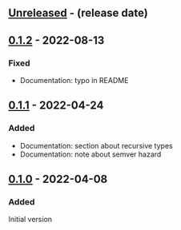 <!-- next-header -->

## [Unreleased] - (release date)

## [0.1.2] - 2022-08-13

### Fixed

- Documentation: typo in README

## [0.1.1] - 2022-04-24

### Added

- Documentation: section about recursive types
- Documentation: note about semver hazard

## [0.1.0] - 2022-04-08

### Added

Initial version

<!-- next-url -->
[Unreleased]: https://github.com/matthias-stemmler/funcmap/compare/v0.1.2...HEAD
[0.1.2]: https://github.com/matthias-stemmler/funcmap/compare/v0.1.1...v0.1.2
[0.1.1]: https://github.com/matthias-stemmler/funcmap/compare/v0.1.0...v0.1.1
[0.1.0]: https://github.com/matthias-stemmler/funcmap/tree/v0.1.0
